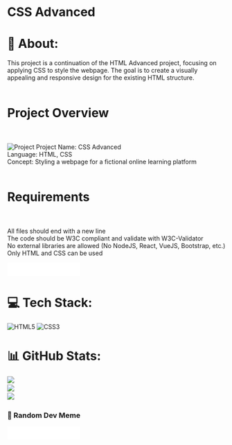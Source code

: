 # CSS Advanced 

# 💫 About:
This project is a continuation of the HTML Advanced project, focusing on applying CSS to style the webpage. The goal is to create a visually appealing and responsive design for the existing HTML structure.<br><br>
# Project Overview<br><br>
![Project](background.png)
Project Name: CSS Advanced<br>Language: HTML, CSS<br>Concept: Styling a webpage for a fictional online learning platform<br><br>
# Requirements<br><br>

All files should end with a new line<br>The code should be W3C compliant and validate with W3C-Validator<br>No external libraries are allowed (No NodeJS, React, VueJS, Bootstrap, etc.)<br>Only HTML and CSS can be used<br>

![logo](images/logo.png)

# 💻 Tech Stack:
![HTML5](https://img.shields.io/badge/html5-%23E34F26.svg?style=for-the-badge&logo=html5&logoColor=white) ![CSS3](https://img.shields.io/badge/css3-%231572B6.svg?style=for-the-badge&logo=css3&logoColor=white)
# 📊 GitHub Stats:
![](https://github-readme-stats.vercel.app/api?username=HT4EVER&theme=dark&hide_border=false&include_all_commits=false&count_private=true)<br/>
![](https://github-readme-streak-stats.herokuapp.com/?user=HT4EVER&theme=dark&hide_border=false)<br/>
![](https://github-readme-stats.vercel.app/api/top-langs/?username=HT4EVER&theme=dark&hide_border=false&include_all_commits=false&count_private=true&layout=compact)

### 👋 Random Dev Meme
![logo](images/logo.png)

